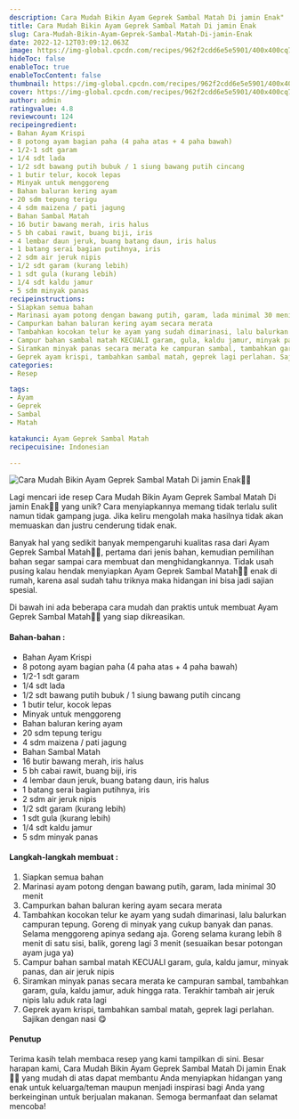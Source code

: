 ```yaml
---
description: Cara Mudah Bikin Ayam Geprek Sambal Matah Di jamin Enak"
title: Cara Mudah Bikin Ayam Geprek Sambal Matah Di jamin Enak
slug: Cara-Mudah-Bikin-Ayam-Geprek-Sambal-Matah-Di-jamin-Enak
date: 2022-12-12T03:09:12.063Z
image: https://img-global.cpcdn.com/recipes/962f2cdd6e5e5901/400x400cq70/photo.jpg
hideToc: false
enableToc: true
enableTocContent: false
thumbnail: https://img-global.cpcdn.com/recipes/962f2cdd6e5e5901/400x400cq70/photo.jpg
cover: https://img-global.cpcdn.com/recipes/962f2cdd6e5e5901/400x400cq70/photo.jpg
author: admin
ratingvalue: 4.8
reviewcount: 124
recipeingredient:
- Bahan Ayam Krispi
- 8 potong ayam bagian paha (4 paha atas + 4 paha bawah)
- 1/2-1 sdt garam
- 1/4 sdt lada
- 1/2 sdt bawang putih bubuk / 1 siung bawang putih cincang
- 1 butir telur, kocok lepas
- Minyak untuk menggoreng
- Bahan baluran kering ayam
- 20 sdm tepung terigu
- 4 sdm maizena / pati jagung
- Bahan Sambal Matah
- 16 butir bawang merah, iris halus
- 5 bh cabai rawit, buang biji, iris
- 4 lembar daun jeruk, buang batang daun, iris halus
- 1 batang serai bagian putihnya, iris
- 2 sdm air jeruk nipis
- 1/2 sdt garam (kurang lebih)
- 1 sdt gula (kurang lebih)
- 1/4 sdt kaldu jamur
- 5 sdm minyak panas
recipeinstructions:
- Siapkan semua bahan
- Marinasi ayam potong dengan bawang putih, garam, lada minimal 30 menit
- Campurkan bahan baluran kering ayam secara merata
- Tambahkan kocokan telur ke ayam yang sudah dimarinasi, lalu balurkan campuran tepung. Goreng di minyak yang cukup banyak dan panas. Selama menggoreng apinya sedang aja. Goreng selama kurang lebih 8 menit di satu sisi, balik, goreng lagi 3 menit (sesuaikan besar potongan ayam juga ya)
- Campur bahan sambal matah KECUALI garam, gula, kaldu jamur, minyak panas, dan air jeruk nipis
- Siramkan minyak panas secara merata ke campuran sambal, tambahkan garam, gula, kaldu jamur, aduk hingga rata. Terakhir tambah air jeruk nipis lalu aduk rata lagi
- Geprek ayam krispi, tambahkan sambal matah, geprek lagi perlahan. Sajikan dengan nasi 😋
categories:
- Resep

tags:
- Ayam
- Geprek
- Sambal
- Matah

katakunci: Ayam Geprek Sambal Matah
recipecuisine: Indonesian

---
```


![Cara Mudah Bikin Ayam Geprek Sambal Matah Di jamin Enak👩‍🍳](https://img-global.cpcdn.com/recipes/962f2cdd6e5e5901/400x400cq70/photo.jpg)

Lagi mencari ide resep Cara Mudah Bikin Ayam Geprek Sambal Matah Di jamin Enak👩‍🍳 yang unik? Cara menyiapkannya memang tidak terlalu sulit namun tidak gampang juga. Jika keliru mengolah maka hasilnya tidak akan memuaskan dan justru cenderung tidak enak.

Banyak hal yang sedikit banyak mempengaruhi kualitas rasa dari Ayam Geprek Sambal Matah👩‍🍳, pertama dari jenis bahan, kemudian pemilihan bahan segar sampai cara membuat dan menghidangkannya. Tidak usah pusing kalau hendak menyiapkan Ayam Geprek Sambal Matah👩‍🍳 enak di rumah, karena asal sudah tahu triknya maka hidangan ini bisa jadi sajian spesial.

Di bawah ini ada beberapa cara mudah dan praktis untuk membuat Ayam Geprek Sambal Matah👩‍🍳 yang siap dikreasikan.

<!--inarticleads1-->

#### Bahan-bahan :

- Bahan Ayam Krispi
- 8 potong ayam bagian paha (4 paha atas + 4 paha bawah)
- 1/2-1 sdt garam
- 1/4 sdt lada
- 1/2 sdt bawang putih bubuk / 1 siung bawang putih cincang
- 1 butir telur, kocok lepas
- Minyak untuk menggoreng
- Bahan baluran kering ayam
- 20 sdm tepung terigu
- 4 sdm maizena / pati jagung
- Bahan Sambal Matah
- 16 butir bawang merah, iris halus
- 5 bh cabai rawit, buang biji, iris
- 4 lembar daun jeruk, buang batang daun, iris halus
- 1 batang serai bagian putihnya, iris
- 2 sdm air jeruk nipis
- 1/2 sdt garam (kurang lebih)
- 1 sdt gula (kurang lebih)
- 1/4 sdt kaldu jamur
- 5 sdm minyak panas

<!--inarticleads2-->

#### Langkah-langkah membuat :

1. Siapkan semua bahan
1. Marinasi ayam potong dengan bawang putih, garam, lada minimal 30 menit
1. Campurkan bahan baluran kering ayam secara merata
1. Tambahkan kocokan telur ke ayam yang sudah dimarinasi, lalu balurkan campuran tepung. Goreng di minyak yang cukup banyak dan panas. Selama menggoreng apinya sedang aja. Goreng selama kurang lebih 8 menit di satu sisi, balik, goreng lagi 3 menit (sesuaikan besar potongan ayam juga ya)
1. Campur bahan sambal matah KECUALI garam, gula, kaldu jamur, minyak panas, dan air jeruk nipis
1. Siramkan minyak panas secara merata ke campuran sambal, tambahkan garam, gula, kaldu jamur, aduk hingga rata. Terakhir tambah air jeruk nipis lalu aduk rata lagi
1. Geprek ayam krispi, tambahkan sambal matah, geprek lagi perlahan. Sajikan dengan nasi 😋

#### Penutup

Terima kasih telah membaca resep yang kami tampilkan di sini. Besar harapan kami, Cara Mudah Bikin Ayam Geprek Sambal Matah Di jamin Enak👩‍🍳 yang mudah di atas dapat membantu Anda menyiapkan hidangan yang enak untuk keluarga/teman maupun menjadi inspirasi bagi Anda yang berkeinginan untuk berjualan makanan. Semoga bermanfaat dan selamat mencoba!